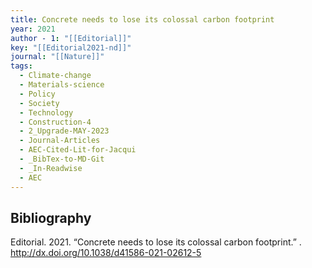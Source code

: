 ```yaml
---
title: Concrete needs to lose its colossal carbon footprint
year: 2021
author - 1: "[[Editorial]]"
key: "[[Editorial2021-nd]]"
journal: "[[Nature]]"
tags:
  - Climate-change
  - Materials-science
  - Policy
  - Society
  - Technology
  - Construction-4
  - 2_Upgrade-MAY-2023
  - Journal-Articles
  - AEC-Cited-Lit-for-Jacqui
  - _BibTex-to-MD-Git
  - _In-Readwise
  - AEC
---
```


## Bibliography
Editorial. 2021. “Concrete needs to lose its colossal carbon footprint.” . http://dx.doi.org/10.1038/d41586-021-02612-5